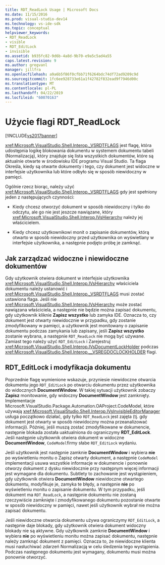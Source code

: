 ```yaml
---
title: RDT_ReadLock Usage | Microsoft Docs
ms.date: 11/15/2016
ms.prod: visual-studio-dev14
ms.technology: vs-ide-sdk
ms.topic: conceptual
helpviewer_keywords:
- RDT_ReadLock
- visible
- RDT_EditLock
- invisible
ms.assetid: b935fc82-9d6b-4a8d-9b70-e9a5c5ad4a55
caps.latest.revision: 9
ms.author: gregvanl
manager: jillfra
ms.openlocfilehash: a9a6b5f86f0cfbb71f6264bdc74df72ad9209c9d
ms.sourcegitcommit: 1fc6ee928733e61a1f42782f832ead9f7946d00c
ms.translationtype: MT
ms.contentlocale: pl-PL
ms.lasthandoff: 04/22/2019
ms.locfileid: "60070163"
---
```

# <a name="rdtreadlock-usage"></a>Użycie flagi RDT_ReadLock
[!INCLUDE[vs2017banner](../../includes/vs2017banner.md)]

<xref:Microsoft.VisualStudio.Shell.Interop._VSRDTFLAGS> jest flagę, która udostępnia logikę blokowania dokumentu w systemem dokumentu tabeli (Normalizacją), który znajduje się lista wszystkich dokumentów, które są aktualnie otwarte w środowisku IDE programu Visual Studio. Ta flaga Określa, kiedy są otwarte dokumenty i tego, czy dokument jest widoczne w interfejsie użytkownika lub które odbyło się w sposób niewidoczny w pamięci.  
  
 Ogólnie rzecz biorąc, należy użyć <xref:Microsoft.VisualStudio.Shell.Interop._VSRDTFLAGS> gdy jest spełniony jeden z następujących czynności:  
  
- Kiedy chcesz otworzyć dokument w sposób niewidoczny i tylko do odczytu, ale go nie jest jeszcze nawiązane, który <xref:Microsoft.VisualStudio.Shell.Interop.IVsHierarchy> należy jej właścicielem.  
  
- Kiedy chcesz użytkownikowi monit o zapisanie dokumentów, którą otwarto w sposób niewidoczny przed użytkownika on wyświetlany w interfejsie użytkownika, a następnie podjęto próbę je zamknąć.  
  
## <a name="how-to-manage-visible-and-invisible-documents"></a>Jak zarządzać widoczne i niewidoczne dokumentów  
 Gdy użytkownik otwiera dokument w interfejsie użytkownika <xref:Microsoft.VisualStudio.Shell.Interop.IVsHierarchy> właściciela dokumentu należy ustanowić i <xref:Microsoft.VisualStudio.Shell.Interop._VSRDTFLAGS> musi zostać ustawiona flaga. Jeśli nie <xref:Microsoft.VisualStudio.Shell.Interop.IVsHierarchy> może zostać nawiązana właściciela, a następnie nie będzie można zapisać dokumentu, gdy użytkownik kliknie **Zapisz wszystko** lub zamyka IDE. Oznacza to, czy dokument jest otwarty niewidocznie w przypadku, gdy zostanie zmodyfikowany w pamięci, a użytkownik jest monitowany o zapisanie dokumentu podczas zamykania lub zapisany, jeśli **Zapisz wszystko** zostanie wybrana, a następnie `RDT_ReadLock` nie mogą być używane. Zamiast tego należy użyć `RDT_EditLock` i Zarejestruj <xref:Microsoft.VisualStudio.Shell.Interop.IVsDocumentLockHolder> podczas <xref:Microsoft.VisualStudio.Shell.Interop.__VSREGDOCLOCKHOLDER> flagi.  
  
## <a name="rdteditlock-and-document-modification"></a>RDT_EditLock i modyfikacja dokumentu  
 Poprzednie flagę wymienione wskazuje, przyniesie niewidoczne otwarcia dokumentu jego `RDT_EditLock` po otwarciu dokumentu przez użytkownika do widocznych **DocumentWindow**. W takiej sytuacji użytkownik zobaczy **Zapisz** monitowanie, gdy widoczny **DocumentWindow** jest zamknięty. Implementacje Microsoft.VisualStudio.Package.Automation.OAProject.CodeModel, które używają <xref:Microsoft.VisualStudio.Shell.Interop.IVsInvisibleEditorManager> usługa początkowo działać, gdy tylko `RDT_ReadLock` jest zajęta (tj. gdy dokument jest otwarty w sposób niewidoczny można przeanalizować informacji). Później, jeśli muszą zostać zmodyfikowane w dokumencie, następnie blokada została uaktualniona do ograniczymy **RDT_EditLock**. Jeśli następnie użytkownik otwiera dokument w widoczne **DocumentWindow**, `CodeModel`firmy słabe `RDT_EditLock` wydaniu.  
  
 Jeśli użytkownik jest następnie zamknie **DocumentWindow** i wybiera **nie** po wyświetleniu monitu o Zapisz otwarty dokument, a następnie `CodeModel` implementacji usuwa wszystkie informacje w dokumencie i ponownie otworzy dokument z dysku niewidocznie przy następnym więcej informacji jest wymagane dla dokumentu. Subtlety to zachowanie jest wystąpieniem, gdy użytkownik otwiera **DocumentWindow** niewidoczne otwartego dokumentu, modyfikuje je, zamyka te błędy, a następnie **nie** po wyświetleniu monitu o zapisanie dokumentu. W tym przypadku, jeśli dokument ma `RDT_ReadLock`, a następnie dokumentu nie zostaną rzeczywiście zamknięte i zmodyfikowanego dokumentu pozostanie otwarte w sposób niewidoczny w pamięci, nawet jeśli użytkownik wybrał nie można zapisać dokumentu.  
  
 Jeśli niewidoczne otwarcia dokumentu używa ograniczymy `RDT_EditLock`, a następnie daje blokady, gdy użytkownik otwiera dokument widoczny blokady nie są aktywne. Gdy użytkownik zamknie **DocumentWindow** i wybiera **nie** po wyświetleniu monitu można zapisać dokumentu, następnie należy zamknąć dokument z pamięci. Oznacza to, że niewidoczne klienta musi nasłuchiwać zdarzeń Normalizacją w celu śledzenia tego wystąpienia. Podczas następnego dokumentu jest wymagany, dokumentu musi można ponownie otworzyć.
